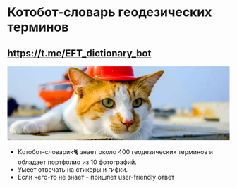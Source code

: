 # Котобот-словарь геодезических терминов

## https://t.me/EFT_dictionary_bot  
[![Header](https://github.com/GoodyrevQA/python_tg_bot/blob/main/assets/cat1.png)](https://github.com/GoodyrevQA/python_tg_bot)  
- Котобот-словарик🐈 знает около 400 геодезических терминов и обладает портфолио из 10 фотографий.  
- Умеет отвечать на стикеры и гифки.  
- Если чего-то не знает - пришлет user-friendly ответ

